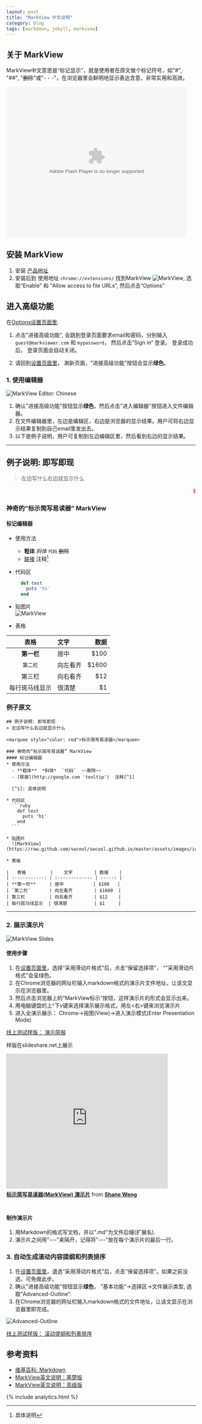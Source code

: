 ```yaml
---
layout: post
title: "MarkView 中文说明"
category: blog
tags: [markdown, jekyll, markview]
---
```


## 关于 MarkView
MarkView中文意思是“标记显示”，就是使用者在原文做个标记符号，如"#", "##", "~~删除~~"或"- - -"，在浏览器里会鲜明地显示表达含意，非常实用和高效。

<embed src="http://player.youku.com/player.php/sid/XNjY5MzgxNTM2/v.swf" allowFullScreen="true" quality="high" width="480" height="400" align="middle" allowScriptAccess="always" type="application/x-shockwave-flash"></embed>

## 安装 MarkView
1. 安装 <a href="https://chrome.google.com/webstore/detail/markview/iaddkimmopgchbbnmfmdcophmlnghkim" target="_blank">产品地址</a>
2. 安装后到 使用地址 `chrome://extensions/` 找到MarkView ![MarkView](https://raw.github.com/swcool/swcool.github.io/master/assets/images/icon.png), 选取“Enable” 和 “Allow access to file URLs”, 然后点击“Options”

## 进入高级功能
在[Options设置页面里](chrome-extension://iaddkimmopgchbbnmfmdcophmlnghkim/options.html):  

1.  点击"进接高级功能", 会跳到登录页面要求email和密码，分别输入`guest@markviewer.com` 和 `mypassword`， 然后点击”Sign in“ 登录。 登录成功后， 登录页面会自动关闭。  

2.  请回到[设置页面里](chrome-extension://iaddkimmopgchbbnmfmdcophmlnghkim/options.html)， 涮新页面，"进接高级功能"按钮会显示**绿色**。

### 1. 使用编辑器

![MarkView Editor: Chinese](/assets/images/editor-v224-cn.png)

1. 确认"进接高级功能"按钮显示**绿色**，然后点击"进入编辑器"按钮进入文件编辑器。
2. 在文件编辑器里，左边是编辑区，右边是浏览器的显示结果。用户可将右边显示结果复制到自己email里发出去。
3. 以下是例子说明，用户可复制到左边编辑区里，然后看到右边的显示结果。

- - -

## 例子说明: 即写即现
> 左边写什么右边就显示什么  

<marquee style="color: red">标示简写易读器</marquee>

### 神奇的“标示简写易读器” MarkView
#### 标记编辑器
* 使用方法
  - **粗体**  *斜体*  `代码`  ~~删除~~  
  - [联接](http://google.com 'tooltip')  注释[^1]
  
  [^1]: 具体说明

* 代码区

  ```ruby  
    def test
      puts 'hi'
    end
  ```

* 贴图片  
  ![MarkView](https://raw.github.com/swcool/swcool.github.io/master/assets/images/icon.png)  

* 表格

|   表格         |    文字        | 数据    |
| :-----------: | :------------- | -----: |
| **第一栏**     | 居中           | $100    |
| `第二栏`       | 向左看齐        | $1600  |
| 第三栏         | 向右看齐        | $12    |
| 每行斑马线显示  | 很清楚          | $1     |

### 例子原文

	## 例子说明: 即写即现
	> 左边写什么右边就显示什么  

	<marquee style="color: red">标示简写易读器</marquee>

	### 神奇的“标示简写易读器” MarkView
	#### 标记编辑器
	* 使用方法
	  - **粗体**  *斜体*  `代码`  ~~删除~~  
	  - [联接](http://google.com 'tooltip')  注释[^1]
	  
	  [^1]: 具体说明

	* 代码区
	  ```ruby  
	    def test
	      puts 'hi'
	    end
	  ```

	* 贴图片  
	  ![MarkView](https://raw.github.com/swcool/swcool.github.io/master/assets/images/icon.png)  

	* 表格

	|   表格         |    文字        | 数据    |
	| :-----------: | :------------- | -----: |
	| **第一栏**     | 居中           | $100   |
	| `第二栏`       | 向左看齐        | $1600  |
	| 第三栏         | 向右看齐        | $12    |
	| 每行斑马线显示  | 很清楚          | $1     |

- - -

### 2. 展示演示片 
![MarkView Slides](/assets/images/slides-cn-v211.png)

#### 使用步骤
1. 在[设置页面里](chrome-extension://iaddkimmopgchbbnmfmdcophmlnghkim/options.html)，选择“采用滑动片格式"后，点击“保留选择项"， ““采用滑动片格式"会呈绿色。  
2. 在Chrome浏览器的网址栏输入markdown格式的演示片文件地址，让该文显示在浏览器里。
3. 然后点击浏览器上的“MarkView标示”按钮，这样演示片的形式会显示出来。
4. 用电脑键盘的上^下v键来选择演示展示格式，用左<右>键来浏览演示片
5. 进入全演示展示： Chrome->视图(View)->进入演示模式(Enter Presentation Mode)

  <div>
    <a href="http://shaneweng.com/projects/markview/tests/sample-slides-cn.md" target="_blank">线上测试样版： 演示简报</a>
  </div>

  <p>样版在slideshare.net上展示</p>
<iframe src="http://www.slideshare.net/slideshow/embed_code/31255232"
width="427" height="356" frameborder="0" marginwidth="0"
marginheight="0" scrolling="no" style="border:1px solid #CCC;
border-width:1px 1px 0; margin-bottom:5px; max-width: 100%;"
allowfullscreen> </iframe> <div style="margin-bottom:5px"> <strong> <a
href="https://www.slideshare.net/ShaneWeng/markview-cn"
title="标示简写易读器(MarkView) 演示片"
target="_blank">标示简写易读器(MarkView) 演示片</a> </strong> from
<strong><a href="http://www.slideshare.net/ShaneWeng"
target="_blank">Shane Weng</a></strong> </div>
<br/>  

#### 制作演示片
1. 用Markdown的格式写文档，并以".md"为文件后缀(扩展名).
2. 演示片之间用"---"来隔开，记得将"---"放在每个演示片的最后一行。

### 3. 自动生成滚动内容提纲和列表排序
1. 在[设置页面里](chrome-extension://iaddkimmopgchbbnmfmdcophmlnghkim/options.html)，退选“采用滑动片格式"后，点击“保留选择项"。如果之前没选，可免做此步。
2. 确认"进接高级功能"按钮显示**绿色**， ”基本功能“->选择区->文件展示类型, 选取“Advanced-Outline".
3. 在Chrome浏览器的网址栏输入markdown格式的文件地址，让该文显示在浏览器里即完成。

![Advanced-Outline](/assets/images/adv-outline.png)

  <div>
    <a href="http://shaneweng.com/projects/markview/tests/sample-adv.md" target="_blank">线上测试样版： 滚动提纲和列表排序</a>
  </div>

## 参考资料
- [维基百科: Markdown](http://zh.wikipedia.org/wiki/Markdown)  
- [MarkView英文说明：基楚版](http://shaneweng.com/blog/view-markdown-file-with-markview/)  
- [MarkView英文说明：高级版](http://shaneweng.com/blog/markview-advanced-features/)

{% include analytics.html %}
